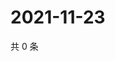 # 2021-11-23

共 0 条

<!-- BEGIN WEIBO -->
<!-- 最后更新时间 Tue Nov 23 2021 15:00:43 GMT+0800 (China Standard Time) -->

<!-- END WEIBO -->
